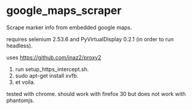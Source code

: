 # google_maps_scraper
Scrape marker info from embedded google maps.

requires selenium 2.53.6 and PyVirtualDisplay 0.2.1 (in order to run headless).

uses https://github.com/inaz2/proxy2

1. run setup_https_intercept.sh.
2. sudo apt-get install xvfb.
3. et voila.

tested with chrome. should work with firefox 30 but does not work with phantomjs.
